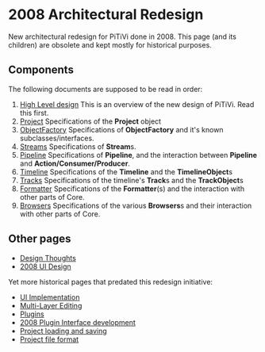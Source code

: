 # 2008 Architectural Redesign

New architectural redesign for PiTiVi done in 2008. This page (and its
children) are obsolete and kept mostly for historical purposes.

## Components

The following documents are supposed to be read in order:

1.  [High Level
    design](2008_Architectural_Redesign/High-level_Design.md)
    This is an overview of the new design of PiTiVi. Read this first.
2.  [Project](2008_Architectural_Redesign/Project.md)
    Specifications of the **Project** object
3.  [ObjectFactory](2008_Architectural_Redesign/ObjectFactory.md)
    Specifications of **ObjectFactory** and it's known
    subclasses/interfaces.
4.  [Streams](2008_Architectural_Redesign/Streams.md)
    Specifications of **Stream**s.
5.  [Pipeline](2008_Architectural_Redesign/Pipeline.md)
    Specifications of **Pipeline**, and the interaction between
    **Pipeline** and **Action/Consumer/Producer**.
6.  [Timeline](2008_Architectural_Redesign/Timeline.md)
    Specifications of the **Timeline** and the **TimelineObject**s
7.  [Tracks](2008_Architectural_Redesign/Tracks.md)
    Specifications of the timeline's **Track**s and the **TrackObject**s
8.  [Formatter](2008_Architectural_Redesign/Formatter.md)
    Specifications of the **Formatter**(s) and the interaction with
    other parts of Core.
9.  [Browsers](2008_Architectural_Redesign/Browsers.md)
    Specifications of the various **Browsers**s and their interaction
    with other parts of Core.

## Other pages

-   [Design
    Thoughts](2008_Architectural_Redesign/Design_Thoughts.md)
-   [2008 UI Design](2008_UI_Design.md)

Yet more historical pages that predated this redesign initiative:

-   [UI Implementation](UI_Implementation.md)
-   [Multi-Layer Editing](Multi-Layer_Editing.md)
-   [Plugins](Plugins.md)
-   [2008 Plugin Interface
    development](2008_Plugin_Interface_development.md)
-   [Project loading and saving](Project_loading_and_saving.md)
-   [Project file format](Project_file_format.md)
